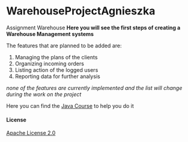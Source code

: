 # WarehouseProjectAgnieszka
Assignment Warehouse
**Here you will see the first steps of creating a Warehouse Management systems**

The features that are planned to be added are:


1. Managing the plans of the clients
2. Organizing incoming orders
3. Listing action of the logged users
4. Reporting data for further analysis

*none of the features are currently implemented and the list will change during the work on the project*

Here you can find the [Java Course](https://www.codecademy.com/learn/learn-java) to help you do it

#### License

[Apache License 2.0](https://github.com/agakrowinska/WarehouseProjectAgnieszka/blob/264b1eedf3fa9d09c465befa5a6550fc80eaf39e/LICENSE.txt)




